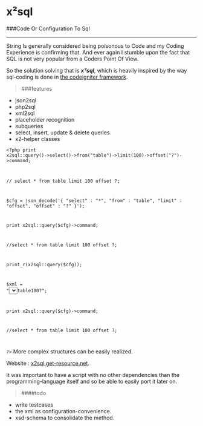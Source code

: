 					
x²sql
======
###Code Or Configuration To Sql

-----

String Is generally considered being poisonous to Code and my Coding Experience is confirming that. And ever again I stumble upon the fact that SQL is not very popular from a Coders Point Of View.

So the solution solving that is ***x²sql***, which is heavily inspired by the way sql-coding is done in  [the codeigniter framework](http://codeigniter.org). 

>###features

+ json2sql
+ php2sql
+ xml2sql
+ placeholder recognition
+ subqueries
+ select, insert, update & delete queries
+ x2-helper classes

 <code><?php
  print x2sql::query()->select()->from("table")->limit(100)->offset("?")->command;

  // select * from table limit 100 offset ?;

  $cfg = json_decode('{
    "select" : "*",
    "from"   : "table",
    "limit"  : "offset",
    "offset" : "?"
    }');

  print x2sql::query($cfg)->command;

  //select * from table limit 100 offset ?;

  print_r(x2sql::query($cfg));

  $xml = "<query><select>*</select><from>table</from><limit>100</limit><offset>?</offset>";

  print x2sql::query($cfg)->command;

  //select * from table limit 100 offset ?;

?></code>
More complex structures can be easily realized.

Website : [x2sql.get-resource.net](x2sql.get-resource.net).

It was important to have a script with no other dependencies than the programming-language itself and so be able to easily port it later on.

>####todo

 + write testcases
 + the xml as configuration-convenience.
 + xsd-schema to consolidate the method.
					
